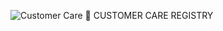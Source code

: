![Customer Care](https://user-images.githubusercontent.com/114137266/195376035-a480e894-5a1c-4870-b073-53cb0cbbc720.png)
🛃 CUSTOMER CARE REGISTRY

